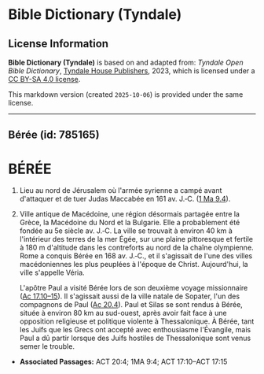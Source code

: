 # Bible Dictionary (Tyndale)

## License Information

**Bible Dictionary (Tyndale)** is based on and adapted from: _Tyndale Open Bible Dictionary_, [Tyndale House Publishers](https://tyndaleopenresources.com/), 2023, which is licensed under a [CC BY-SA 4.0 license](https://creativecommons.org/licenses/by-sa/4.0/legalcode.en).

This markdown version (created `2025-10-06`) is provided under the same license.



--------------------------------

## Bérée (id: 785165)

BÉRÉE
=====

1. Lieu au nord de Jérusalem où l'armée syrienne a campé avant d'attaquer et de tuer Judas Maccabée en 161 av. J.‑C. ([1 Ma 9\.4](https://ref.ly/1Macc9:4)).
2. Ville antique de Macédoine, une région désormais partagée entre la Grèce, la Macédoine du Nord et la Bulgarie. Elle a probablement été fondée au 5e siècle av. J.‑C. La ville se trouvait à environ 40 km à l'intérieur des terres de la mer Égée, sur une plaine pittoresque et fertile à 180 m d'altitude dans les contreforts au nord de la chaîne olympienne. Rome a conquis Bérée en 168 av. J.‑C., et il s'agissait de l'une des villes macédoniennes les plus peuplées à l'époque de Christ. Aujourd'hui, la ville s'appelle Véria.

    L'apôtre Paul a visité Bérée lors de son deuxième voyage missionnaire ([Ac 17\.10–15](https://ref.ly/Acts17:10-Acts17:15)). Il s'agissait aussi de la ville natale de Sopater, l'un des compagnons de Paul ([Ac 20\.4](https://ref.ly/Acts20:4)). Paul et Silas se sont rendus à Bérée, située à environ 80 km au sud\-ouest, après avoir fait face à une opposition religieuse et politique violente à Thessalonique. À Bérée, tant les Juifs que les Grecs ont accepté avec enthousiasme l'Évangile, mais Paul a dû partir lorsque des Juifs hostiles de Thessalonique sont venus semer le trouble.

* **Associated Passages:** ACT 20:4; 1MA 9:4; ACT 17:10–ACT 17:15

